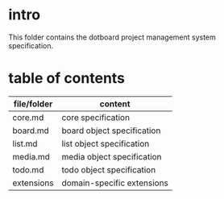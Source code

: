 # intro
This folder contains the dotboard project management system specification.

# table of contents
| file/folder 		| content 						|
|-------------------|-------------------------------|
| core.md			| core specification 			|
| board.md			| board object specification	|
| list.md			| list object specification		|
| media.md			| media object specification	|
| todo.md			| todo object specification 	|
| extensions		| domain-specific extensions	|
